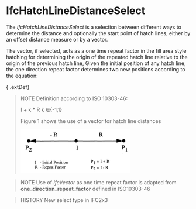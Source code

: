 # IfcHatchLineDistanceSelect

The _IfcHatchLineDistanceSelect_ is a selection between different ways to determine the distance and optionally the start point of hatch lines, either by an offset distance measure or by a vector.

The vector, if selected, acts as a one time repeat factor in the fill area style hatching for determining the origin of the repeated hatch line relative to the origin of the previous hatch line, Given the initial position of any hatch line, the one direction repeat factor determines two new positions according to the equation:

{ .extDef}
> NOTE  Definition according to ISO 10303-46:
>
> I + k \* R    k &isin;{-1,1}
>
> Figure 1 shows the use of a vector for hatch line distances
>
> !["IfcHatchLineDistanceSelect_Fig1.gif 3,8 KB"](../../../../figures/ifchatchlinedistanceselect_fig1.gif "Figure 1 &mdash; vector as one direction repeat factor")

> NOTE  Use of _IfcVector_ as one time repeat factor is adapted from **one_direction_repeat_factor** defined in ISO10303-46

> HISTORY  New select type in IFC2x3
